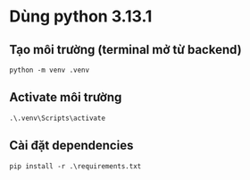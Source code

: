 # Dùng python 3.13.1

## Tạo môi trường (terminal mở từ backend)
`python -m venv .venv`

## Activate môi trường
`.\.venv\Scripts\activate`

## Cài đặt dependencies
`pip install -r .\requirements.txt`
